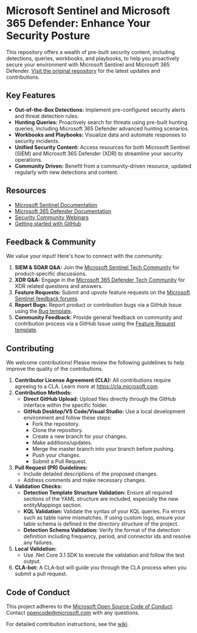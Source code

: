 # Microsoft Sentinel and Microsoft 365 Defender: Enhance Your Security Posture

This repository offers a wealth of pre-built security content, including detections, queries, workbooks, and playbooks, to help you proactively secure your environment with Microsoft Sentinel and Microsoft 365 Defender.  [Visit the original repository](https://github.com/Azure/Azure-Sentinel) for the latest updates and contributions.

## Key Features

*   **Out-of-the-Box Detections:** Implement pre-configured security alerts and threat detection rules.
*   **Hunting Queries:**  Proactively search for threats using pre-built hunting queries, including Microsoft 365 Defender advanced hunting scenarios.
*   **Workbooks and Playbooks:**  Visualize data and automate responses to security incidents.
*   **Unified Security Content:** Access resources for both Microsoft Sentinel (SIEM) and Microsoft 365 Defender (XDR) to streamline your security operations.
*   **Community Driven:** Benefit from a community-driven resource, updated regularly with new detections and content.

## Resources

*   [Microsoft Sentinel Documentation](https://go.microsoft.com/fwlink/?linkid=2073774&clcid=0x409)
*   [Microsoft 365 Defender Documentation](https://docs.microsoft.com/microsoft-365/security/defender/microsoft-365-defender?view=o365-worldwide)
*   [Security Community Webinars](https://aka.ms/securitywebinars)
*   [Getting started with GitHub](https://help.github.com/en#dotcom)

## Feedback & Community

We value your input!  Here's how to connect with the community:

1.  **SIEM & SOAR Q&A:**  Join the [Microsoft Sentinel Tech Community](https://techcommunity.microsoft.com/t5/microsoft-sentinel/bd-p/MicrosoftSentinel) for product-specific discussions.
2.  **XDR Q&A:**  Engage in the [Microsoft 365 Defender Tech Community](https://techcommunity.microsoft.com/t5/microsoft-365-defender/bd-p/MicrosoftThreatProtection) for XDR related questions and answers.
3.  **Feature Requests:**  Submit and upvote feature requests on the [Microsoft Sentinel feedback forums](https://feedback.azure.com/d365community/forum/37638d17-0625-ec11-b6e6-000d3a4f07b8).
4.  **Report Bugs:**  Report product or contribution bugs via a GitHub Issue using the [Bug template](https://github.com/Azure/Azure-Sentinel/issues/new?assignees=&labels=&template=bug_report.md&title=).
5.  **Community Feedback:**  Provide general feedback on community and contribution process via a GitHub Issue using the [Feature Request template](https://github.com/Azure/Azure-Sentinel/issues/new?assignees=&labels=&template=feature_request.md&title=).

## Contributing

We welcome contributions! Please review the following guidelines to help improve the quality of the contributions.

1.  **Contributor License Agreement (CLA):**  All contributions require agreeing to a CLA.  Learn more at https://cla.microsoft.com.
2.  **Contribution Methods:**
    *   **Direct GitHub Upload:** Upload files directly through the GitHub interface within the specific folder.
    *   **GitHub Desktop/VS Code/Visual Studio:** Use a local development environment and follow these steps:
        *   Fork the repository.
        *   Clone the repository.
        *   Create a new branch for your changes.
        *   Make additions/updates.
        *   Merge the master branch into your branch before pushing.
        *   Push your changes.
        *   Submit a Pull Request.
3.  **Pull Request (PR) Guidelines:**
    *   Include detailed descriptions of the proposed changes.
    *   Address comments and make necessary changes.
4.  **Validation Checks:**
    *   **Detection Template Structure Validation:**  Ensure all required sections of the YAML structure are included, especially the new entityMappings section.
    *   **KQL Validation:**  Validate the syntax of your KQL queries. Fix errors such as table name mismatches. If using custom logs, ensure your table schema is defined in the directory structure of the project.
    *   **Detection Schema Validation:** Verify the format of the detection definition including frequency, period, and connector ids and resolve any failures.
5.  **Local Validation:**
    *   Use .Net Core 3.1 SDK to execute the validation and follow the test output.
6.  **CLA-bot:** A CLA-bot will guide you through the CLA process when you submit a pull request.

## Code of Conduct

This project adheres to the [Microsoft Open Source Code of Conduct](https://opensource.microsoft.com/codeofconduct/).  Contact [opencode@microsoft.com](mailto:opencode@microsoft.com) with any questions.

For detailed contribution instructions, see the [wiki](https://aka.ms/threathunters).